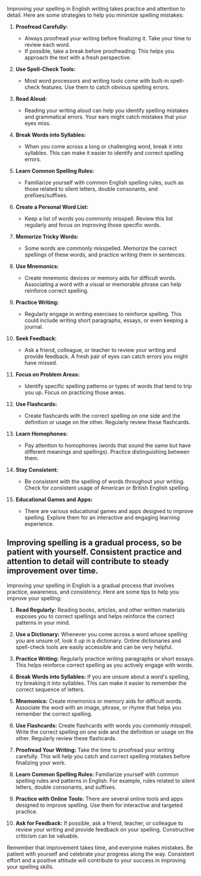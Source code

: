 Improving your spelling in English writing takes practice and attention to detail. Here are some strategies to help you minimize spelling mistakes:

1. **Proofread Carefully:**
    - Always proofread your writing before finalizing it. Take your time to review each word.
    - If possible, take a break before proofreading. This helps you approach the text with a fresh perspective.

2. **Use Spell-Check Tools:**
    - Most word processors and writing tools come with built-in spell-check features. Use them to catch obvious spelling errors.

3. **Read Aloud:**
    - Reading your writing aloud can help you identify spelling mistakes and grammatical errors. Your ears might catch mistakes that your eyes miss.

4. **Break Words into Syllables:**
    - When you come across a long or challenging word, break it into syllables. This can make it easier to identify and correct spelling errors.

5. **Learn Common Spelling Rules:**
    - Familiarize yourself with common English spelling rules, such as those related to silent letters, double consonants, and prefixes/suffixes.

6. **Create a Personal Word List:**
    - Keep a list of words you commonly misspell. Review this list regularly and focus on improving those specific words.

7. **Memorize Tricky Words:**
    - Some words are commonly misspelled. Memorize the correct spellings of these words, and practice writing them in sentences.

8. **Use Mnemonics:**
    - Create mnemonic devices or memory aids for difficult words. Associating a word with a visual or memorable phrase can help reinforce correct spelling.

9. **Practice Writing:**
    - Regularly engage in writing exercises to reinforce spelling. This could include writing short paragraphs, essays, or even keeping a journal.

10. **Seek Feedback:**
    - Ask a friend, colleague, or teacher to review your writing and provide feedback. A fresh pair of eyes can catch errors you might have missed.

11. **Focus on Problem Areas:**
    - Identify specific spelling patterns or types of words that tend to trip you up. Focus on practicing those areas.

12. **Use Flashcards:**
    - Create flashcards with the correct spelling on one side and the definition or usage on the other. Regularly review these flashcards.

13. **Learn Homophones:**
    - Pay attention to homophones (words that sound the same but have different meanings and spellings). Practice distinguishing between them.

14. **Stay Consistent:**
    - Be consistent with the spelling of words throughout your writing. Check for consistent usage of American or British English spelling.

15. **Educational Games and Apps:**
    - There are various educational games and apps designed to improve spelling. Explore them for an interactive and engaging learning experience.

Improving spelling is a gradual process, so be patient with yourself. Consistent practice and attention to detail will contribute to steady improvement over time.
--------------------------------------------------------------------------------------------------------------------------------------------------------------------
Improving your spelling in English is a gradual process that involves practice, awareness, and consistency. Here are some tips to help you improve your spelling:

1. **Read Regularly:** Reading books, articles, and other written materials exposes you to correct spellings and helps reinforce the correct patterns in your mind.

2. **Use a Dictionary:** Whenever you come across a word whose spelling you are unsure of, look it up in a dictionary. Online dictionaries and spell-check tools are easily accessible and can be very helpful.

3. **Practice Writing:** Regularly practice writing paragraphs or short essays. This helps reinforce correct spelling as you actively engage with words.

4. **Break Words into Syllables:** If you are unsure about a word's spelling, try breaking it into syllables. This can make it easier to remember the correct sequence of letters.

5. **Mnemonics:** Create mnemonics or memory aids for difficult words. Associate the word with an image, phrase, or rhyme that helps you remember the correct spelling.

6. **Use Flashcards:** Create flashcards with words you commonly misspell. Write the correct spelling on one side and the definition or usage on the other. Regularly review these flashcards.

7. **Proofread Your Writing:** Take the time to proofread your writing carefully. This will help you catch and correct spelling mistakes before finalizing your work.

8. **Learn Common Spelling Rules:** Familiarize yourself with common spelling rules and patterns in English. For example, rules related to silent letters, double consonants, and suffixes.

9. **Practice with Online Tools:** There are several online tools and apps designed to improve spelling. Use them for interactive and targeted practice.

10. **Ask for Feedback:** If possible, ask a friend, teacher, or colleague to review your writing and provide feedback on your spelling. Constructive criticism can be valuable.

Remember that improvement takes time, and everyone makes mistakes. Be patient with yourself and celebrate your progress along the way. Consistent effort and a positive attitude will contribute to your success in improving your spelling skills.